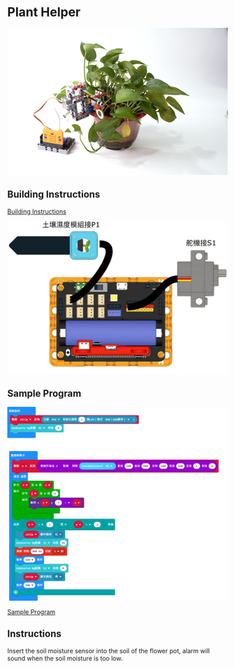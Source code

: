 # Plant Helper

![](../images/plant.png)

## Building Instructions

[Building Instructions](https://drive.google.com/drive/folders/1wg_edUZFrqyUONA0FJ6vFBkGArRsfnf4?usp=sharing)

![](../images/plant_wire.png)

## Sample Program

![](../images/plant_code.png)

[Sample Program](https://makecode.microbit.org/_RmuazT3u3KAD)

## Instructions

Insert the soil moisture sensor into the soil of the flower pot, alarm will sound when the soil moisture is too low.